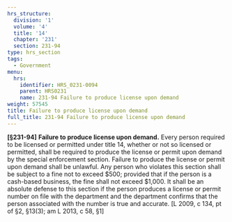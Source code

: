 ```yaml
---
hrs_structure:
  division: '1'
  volume: '4'
  title: '14'
  chapter: '231'
  section: 231-94
type: hrs_section
tags:
  - Government
menu:
  hrs:
    identifier: HRS_0231-0094
    parent: HRS0231
    name: 231-94 Failure to produce license upon demand
weight: 57545
title: Failure to produce license upon demand
full_title: 231-94 Failure to produce license upon demand
---
```

**[§231-94]** **Failure to produce license upon demand.** Every person required to be licensed or permitted under title 14, whether or not so licensed or permitted, shall be required to produce the license or permit upon demand by the special enforcement section. Failure to produce the license or permit upon demand shall be unlawful. Any person who violates this section shall be subject to a fine not to exceed $500; provided that if the person is a cash-based business, the fine shall not exceed $1,000\. It shall be an absolute defense to this section if the person produces a license or permit number on file with the department and the department confirms that the person associated with the number is true and accurate. [L 2009, c 134, pt of §2, §13(3); am L 2013, c 58, §1]
